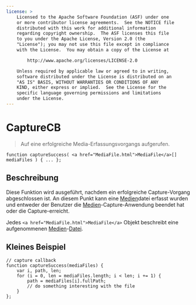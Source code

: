 ```yaml
---
license: >
    Licensed to the Apache Software Foundation (ASF) under one
    or more contributor license agreements.  See the NOTICE file
    distributed with this work for additional information
    regarding copyright ownership.  The ASF licenses this file
    to you under the Apache License, Version 2.0 (the
    "License"); you may not use this file except in compliance
    with the License.  You may obtain a copy of the License at

        http://www.apache.org/licenses/LICENSE-2.0

    Unless required by applicable law or agreed to in writing,
    software distributed under the License is distributed on an
    "AS IS" BASIS, WITHOUT WARRANTIES OR CONDITIONS OF ANY
    KIND, either express or implied.  See the License for the
    specific language governing permissions and limitations
    under the License.
---
```


# CaptureCB

> Auf eine erfolgreiche Media-Erfassungsvorgangs aufgerufen.

    function captureSuccess( <a href="MediaFile.html">MediaFile</a>[] mediaFiles ) { ... };
    

## Beschreibung

Diese Funktion wird ausgeführt, nachdem ein erfolgreiche Capture-Vorgang abgeschlossen ist. An diesem Punkt kann eine <a href="../media.html">Medien</a>datei erfasst wurden und entweder der Benutzer die <a href="../media.html">Medien</a>-Capture-Anwendung beendet hat oder die Capture-erreicht.

Jedes `<a href="MediaFile.html">MediaFile</a>` Objekt beschreibt eine aufgenommenen <a href="../media.html">Medien</a>-<a href="../../file/fileobj/fileobj.html">Datei</a>.

## Kleines Beispiel

    // capture callback
    function captureSuccess(mediaFiles) {
        var i, path, len;
        for (i = 0, len = mediaFiles.length; i < len; i += 1) {
            path = mediaFiles[i].fullPath;
            // do something interesting with the file
        }
    };